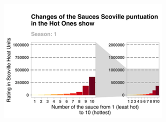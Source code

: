 ![](https://github.com/Egoitzct/TidyTuesday/blob/c67990bc5fc0f746cd03d8993e4149fec33d75b5/2023/2023_08_08/animation.gif)
